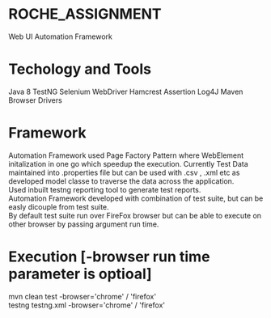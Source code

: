 # ROCHE_ASSIGNMENT
Web UI Automation Framework 

# Techology and Tools
Java 8
TestNG
Selenium WebDriver
Hamcrest Assertion
Log4J 
Maven
Browser Drivers

# Framework
Automation Framework used Page Factory Pattern where WebElement initalization in one go which speedup the execution. Currently Test Data maintained into .properties file but can be used with .csv , .xml etc as developed model classe to traverse the data across the application.\
Used inbuilt testng reporting tool to generate test reports.\
Automation Framework developed with combination of test suite, but can be easly dicouple from test suite.\
By default test suite run over FireFox browser but can be able to execute on other browser by passing argument run time.

# Execution [-browser run time parameter is optioal]
mvn clean test -browser='chrome' / 'firefox' \
testng testng.xml -browser='chrome' / 'firefox'
